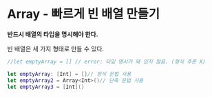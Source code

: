 # Array - 빠르게 **빈 배열 만들기**

**반드시 배열의 타입을 명시해야 한다.**

빈 배열은 세 가지 형태로 만들 수 있다.

```swift
//let emptyArray = [] // error: 타입 명시가 돼 있지 않음. (형식 추론 X)

let emptyArray: [Int] = []// 정식 문법 사용
let emptyArray2 = Array<Int>()// 단축 문법 사용
let emptyArray3 = [Int]()
```



